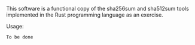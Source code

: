 This software is a functional copy of the sha256sum and sha512sum tools implemented in the Rust programming language as an exercise. 

Usage:

```
To be done
```

